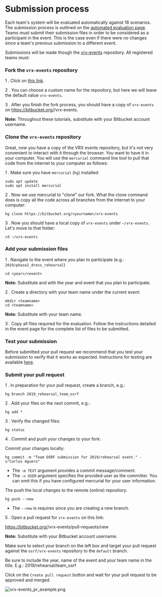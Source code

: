 # Submission process

Each team's system will be evaluated automatically against 18 scenarios.
The submission process is outlined on the [automated evaluation page](https://bitbucket.org/osrf/vrx-docker/src/default/).
Teams must submit their submission files in order to be considered as a participant in the event.
This is the case even if there were no changes since a team's previous submission to a different event.

Submissions will be made though the [vrx-events](https://bitbucket.org/osrf/vrx-events) repository. All registered teams must:

### Fork the `vrx-events` repository

1 . Click on [this link](https://bitbucket.org/osrf/vrx-events/fork).

2 . You can choose a custom name for the repository, but here we will leave the default value `vrx-events`.

3 . After you finish the fork process, you should have a copy of `vrx-events` on https://bitbucket.org/<yourname>/vrx-events.

**Note:** Throughout these tutorials, substitute <yourname> with your Bitbucket account username.

### Clone the `vrx-events` repository

Great, now you have a copy of the VRX events repository, but it's not very convenient to interact with it through the browser. You want to have it in your computer. You will use the `mercurial` command line tool to pull that code from the internet to your computer as follows:

1 . Make sure you have `mercurial` (`hg`) installed:

```
sudo apt update
sudo apt install mercurial
```

2 . Now we use mercurial to "clone" our fork. What the clone command does is copy all the code across all branches from the internet to your computer:

```
hg clone https://bitbucket.org/<yourname>/vrx-events
```

3 . Now you should have a local copy of `vrx-events` under `~/vrx-events`. Let's move to that folder:

```
cd ~/vrx-events
```

### Add your submission files

1 . Navigate to the event where you plan to participate (e.g.: `2019/phase2_dress_rehearsal`)

```
cd <year>/<event>
```

**Note:** Substitute <year> and <event> with the year and event that you plan to participate.

2 . Create a directory with your team name under the current event:

```
mkdir <teamname>
cd <teamname>
```

**Note:** Substitute <teamname> with your team name.

3 . Copy all files required for the evaluation. Follow the instructions detailed in the event page for the complete list of files to be submitted.

### Test your submission

Before submitted your pull request we recommend that you test your submission to verify that it works as expected. Instructions for testing are available [here](https://bitbucket.org/osrf/vrx/wiki/Testing%20your%20submission).


### Submit your pull request

1 . In preparation for your pull request, create a branch, e.g.:

```
hg branch 2019_rehearsal_team_osrf
```

2 . Add your files on the next commit, e.g.:

```
hg add *
```

3 . Verify the changed files:

```
hg status
```

4 . Commit and push your changes to your fork:

Commit your changes locally:
```
hg commit -m "Team OSRF submission for 2019/rehearsal event." -u"Carlos Aguero"
```
* The `-m TEXT` argument provides a commit message/comment.
* The `-u USER` argument specifies the provided user as the committer.  You can omit this if you have configured mercurial for your user information.

The push the local changes to the remote (online) repository.
```
hg push --new
```
* The `--new` is requires since you are creating a new branch.

5 . Open a pull request for `vrx-events` on this link:

https://bitbucket.org/<yourname>/vrx-events/pull-requests/new

**Note:** Substitute <yourname> with your Bitbucket account username.

Make sure to select your branch on the left box and target your pull request against the `osrf/vrx-events` repository to the `default` branch.


Be sure to include the year, name of the event and your team name in the title. E.g.: 2019/rehearsal/team_osrf

Click on the `Create pull request` button and wait for your pull request to be approved and merged.

![vrx-events_pr_example.png](https://bitbucket.org/repo/BgXLzgM/images/297094918-vrx-events_pr_example.png)